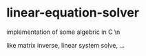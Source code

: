 # linear-equation-solver

implementation of some algebric in C \n

like matrix inverse, linear system solve, ...
